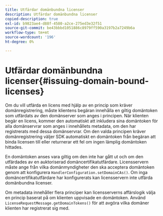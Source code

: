 ```yaml
---
title: Utfärdar domänbundna licenser
description: Utfärdar domänbundna licenser
copied-description: true
exl-id: b9823ae4-d88f-4580-a2ce-275ed3e32f51
source-git-commit: be43bbbd1051886c8979ff590a3197b2a7249b6a
workflow-type: tm+mt
source-wordcount: '196'
ht-degree: 0%

---
```


# Utfärdar domänbundna licenser{#issuing-domain-bound-licenses}

Om du vill utfärda en licens med hjälp av en princip som kräver domänregistrering, måste klientens begäran innehålla en giltig domäntoken som utfärdats av den domänserver som anges i principen. När klienten begär en licens, kommer den automatiskt att inkludera sina domäntoken för alla domänservrar som anges i innehållets metadata, om den har registrerats med dessa domänservrar. Om den valda principen kräver domänregistrering väljer SDK automatiskt en domäntoken från begäran att binda licensen till eller returnerar ett fel om ingen lämplig domäntoken hittades.

En domäntoken anses vara giltig om den inte har gått ut och om den utfärdades av en auktoriserad domäncertifikatutfärdare. Licensservern måste ange från vilka domänmyndigheter den ska acceptera domäntoken genom att konfigurera `HandlerConfiguration.setDomainCAs()`. Om inga domäncertifikatutfärdare har konfigurerats kan licensservern inte utfärda domänbundna licenser.

Om metadata innehåller flera principer kan licensserverns affärslogik välja en princip baserat på om klienten uppvisade en domäntoken. Använd `LicenseRequestMessage.getDomainTokens()` för att avgöra vilka domäner klienten har registrerat sig med.
